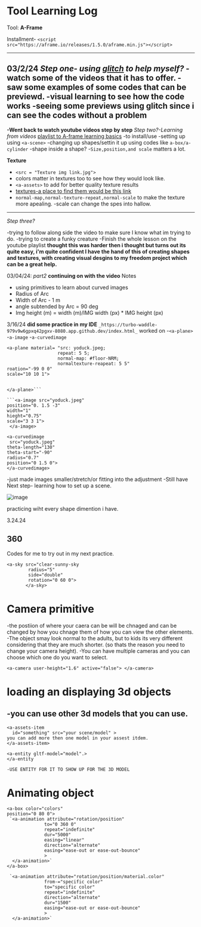 # Tool Learning Log

Tool: **A-Frame**

 Installment- `<script src="https://aframe.io/releases/1.5.0/aframe.min.js"></script>`

---
03/2/24
*Step one- using [glitch](https://glitch.com/~aframe-basic-guide) to help myself?*
-watch some of the videos that it has to offer.
-saw some examples of some codes that can be previewd.
-visual learning to see how the code works
-seeing some previews using glitch since i can see the codes without a problem
---
  **-Went back to watch youtube videos step by step**
*Step two?-Learning from videos*
[playlist to A-frame learning basics](https://youtube.com/playlist?list=PL8MkBHej75fJD-HveDzm4xKrciC5VfYuV&si=F18tOmhkw-vy0lCu)
-to install/use
-setting up using `<a-scene>`
-changing up shapes/settin it up using codes like `a-box/a-cylinder`
-shape inside a shape?
-`Size,position,and scale` matters a lot.

   **Texture**
- `<src = "Texture img link.jpg">`
- colors matter in textures too to see how they would look like.
- `<a-assets>` to add for better quality texture results
- [textures-a place to find them would be this link ](https://www.textures.com/searchq=Brick)
- `normal-map,normal-texture-repeat,normal-scale` to make the
texture more apealing.
-scale can change the spes into hallow.
---
*Step three?*

-trying to follow along side the video to make sure I know
what im trying to do.
-trying to create a funky creature
-Finish the whole lesson on the youtube playlist
**thought this was harder then i thought 
but turns out its quite easy, i'm quite confident
I have the hand of this of creating shapes
and textures, with creating visual desgins to my freedom project which can be a great help.**

03/04/24:
*part2*
**continuing on with the video**
Notes
- using primitives to learn about curved images
- Radius of Arc
- Width of Arc - 1 m
- angle subtended by Arc = 90 deg
- Img height (m) = width (m)/IMG width (px) * IMG height (px)

3/16/24
**did some practice in my IDE**
`_https://turbo-waddle-979v9w6gpxq42pgxv-8080.app.github.dev/index.html_`
worked on 
-`<a-plane>`
-`a-image`
-`a-curvedimage`

```
<a-plane material= "src: yoduck.jpeg;
                   repeat: 5 5;
                   normal-map: #floor-NRM;
                   normaltexture-reapeat: 5 5"
roation="-99 0 0"
scale="10 10 1">


</a-plane>```

```<a-image src="yoduck.jpeg"
position="0. 1.5 -3"
width="1"
hieght="0.75"
scale="3 3 1">
 </a-image>
```

```
<a-curvedimage
 src="yoduck.jpeg"
theta-length="130"
theta-start="-90"
radius="0.7"
position="0 1.5 0">
</a-curvedimage>

```
-just made images smaller/stretch/or fitting into the adjustment
-Still have
Next step- learning how to set up a scene. 

![image](https://github.com/XueL6135/sep10-freedom-project/assets/146861517/4edb1120-ac91-4ff0-8cc9-22d25e5153b1)

practicing wiht every shape dimention i have.

<!-- 
* Links you used today (websites, videos, etc)
* Things you tried, progress you made, etc
* Challenges, a-ha moments, etc
* Questions you still have
* What you're going to try next
-->

3.24.24

## 360 ##
Codes for me to try out in my next practice.

```
<a-sky src="clear-sunny-sky
        radius="5"
        side="double"
        rotation="0 60 0">
       </a-sky>
```

# Camera primitive #
-the postiion of where your caera can be will be chnaged and can be changed by how you chnage them of how you can view the other elements.
-The object smay look normal to the adults, but to kids its very different considering that they are much shorter. (so thats the reason you need to change 
your camera height).
-You can have multiple cameras and you can choose which one do you want to select.

`<a-camera
  user-height="1.6"
  active="false">
</a-camera>
`

# loading an displaying 3d objects #
-you can use other 3d models that you can use.
-

```
<a-assets-item
  id="something" src="your scene/model" >
you can add more then one model in your assest itdem.
</a-assets-item>

<a-entity gltf-model="model".>
</a-entity

-USE ENTITY FOR IT TO SHOW UP FOR THE 3D MODEL

```

# Animating object #
```
<a-box color="colors"
position="0 80 0">
 `<a-animation attribute="rotation/position"
              to="0 360 0"
              repeat="indefinite"
              dur="5000"
              easing="linear"
              direction="alternate"
              easing="ease-out or ease-out-bounce"
              >
  </a-animation>`
</a-box>

 `<a-animation attribute="rotation/position/material.color"
              from-="specific color"
              to="specific color"
              repeat="indefinite"
              direction="alternate"
              dur="1500"
              easing="ease-out or ease-out-bounce"
              >
  </a-animation>`
```
